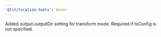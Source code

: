 ```yaml
---
'@lit/localize-tools': minor
---
```


Added output.outputDir setting for transform mode. Required if tsConfig is not specified.
